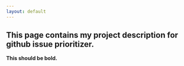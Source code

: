 ```yaml
---
layout: default
---
```


## This page contains my project description for github issue prioritizer.

**This should be bold.**